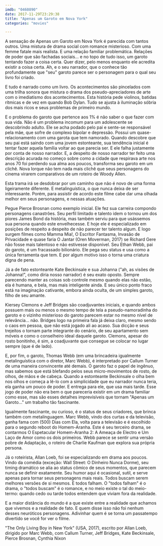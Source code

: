 ```yaml
---
imdb: "0460890"
date: 2017-11-29T23:29:38
title: "Apenas um Garoto em Nova York"
categories: "movies"

---
```

A sensação de Apenas um Garoto em Nova York é parecida com tantos outros. Uma mistura de drama social com romance misterioso. Com uma femme fatale mais realista. E uma relação familiar problemática. Relações de poder que são fachadas sociais... e no topo de tudo isso, um garoto tentando fazer a coisa certa. Quer dizer, pelo menos enquanto ele acredita existir a coisa certa. Ah, e o seu narrador, que o conhece tão profundamente que "seu" garoto parece ser o personagem para o qual seu livro foi criado.

E tudo é narrado como um livro. Os acontecimentos são pincelados com uma trilha sonora que mistura o drama dos pseudo-apreciadores de arte com o imediatismo dos acontecimentos. Esta história pede violinos, batidas rítmicas e de vez em quando Bob Dylan. Tudo se ajusta à iluminação sóbria dos mais ricos e seus problemas de primeiro mundo.

E o problema do garoto que pertence aos 1% é não saber o que fazer com sua vida. Não é um problema incomum para um adolescente se descobrindo adulto. Ele se acha podado pelo pai e sente-se responsável pela mãe, que sofre de complexo bipolar e depressão. Possui um quase-relacionamento com uma garota que tem namorado. Quando descobre que seu pai está saindo com uma jovem estonteante, sua tendência inicial é tentar fazer aquela família voltar ao que parecia ser. E ele falha justamente por conta de nosso narrador. E, a despeito de nosso narrador ter feito uma descrição acurada no começo sobre como a cidade que respirava arte nos anos 70 foi perdendo sua alma aos poucos, transforma seu garoto em um clichê. Nova Iorque não tem nada mais clichê que seus personagens do cinema virarem comparativos de um roteiro de Woody Allen.

Esta trama irá se desdobrar por um caminho que não é novo de uma forma ligeiramente diferente. E metalinguística, o que nunca deixa de ser interessante. Porém, para assistir de acordo este filme cabe dar uma olhada melhor em seus personagens, e nessas atuações.

Pegue Pierce Brosnan como exemplo inicial. Ele fez sua carreira compondo personagens canastrões. Seu perfil limitado e talento idem o tornou um dos piores James Bond da história, mas também serviu para que usássemos sua persona quando este envelhecesse. E hoje ele é especializado em posições de respeito a despeito de não parecer ter talento algum. E logo surgem filmes como Mamma Mia!, O Escritor Fantasma, Invasão de Privacidade e quase faria O Jantar (Oren Moverman, 2017) se Richard Gere não fosse mais talentoso e não estivesse disponível. Seu Ethan Webb, pai do garoto, é um fracassado bilionário. Ele pega seu status e usa como a única ferramenta que tem. E por algum motivo isso o torna uma criatura digna de pena.

Já a de fato estonteante Kate Beckinsale e sua Johanna ("ah, as visões de Johanna!", como diria nosso narrador) é seu exato oposto. Sempre parecendo manter as coisas sob controle mesmo quando elas não estão, ela é humana, e bela, mas mais inteligente ainda. E seu único ponto fraco está na imaginação cativante, embora ainda oculta, de um simples garoto, filho de seu amante.

Kiersey Clemons e Jeff Bridges são coadjuvantes iniciais, e quando ambos possuem mais ou menos o mesmo tempo de tela a pseudo-namoradinha do garoto e o vizinho misterioso do garoto parecem estar no mesmo nível de relevância... não. Bridges logo na primeira fala já deixa claro, mesmo sendo o caos em pessoa, que não está jogado ali ao acaso. Sua dicção e seus trejeitos o tornam parte integrante do cenário, de seu apartamento sem móveis e como o conselheiro ideal daquele garoto. Clemons, apesar do rosto bonitinho, é sim, a coadjuvante que consegue se colocar no lugar sempre (que é de lado).

E, por fim, o garoto, Thomas Webb (em uma brincadeira igualmente metalinguística com o diretor, Marc Webb), é interpretado por Callum Turner de uma maneira convincente até demais. O garoto faz o papel de ingênuo, mas sabemos que está blefando pelos seus micro-movimentos de rosto, de olhos, de mãos e de cabeça. Quando a estonteante Beckinsale o olha bem nos olhos e começa a lê-lo com a simplicidade que eu narrador nunca teria, ela ganha um pouco de poder. E entrega para ele, que usa mais tarde. Esse jogo de poder não era bem o que pareceria existir em um drama familiar como esse, mas são esses detalhes imprevisíveis que tornam "Apenas um Garoto..." um trabalho tão fascinante.

Igualmente fascinante, ou curioso, é o status de seus criadores, que brinca também com metalinguagem. Marc Webb, vindo dos curtas e da televisão, ganha fama com (500) Dias com Ela, volta para a televisão e é escolhido para o segundo reboot do Homem-Aranha. Este é seu terceiro drama, se contarmos O Espetacular Homem-Aranha 2: A Ameaça de Electro e Um Laço de Amor como os dois primeiros. Webb parece se sentir uma versão pobre de Adaptação, o roteiro de Charlie Kaufman que explora sua própria persona.

Já o roteirista, Allan Loeb, foi se especializando em drama aos poucos. Vindo da comédia (exceção: Wall Street: O Dinheiro Nunca Dorme), seu timing dramático se alia ao status cômico de seus momentos, que parecem nunca se definir exatamente. Seu humor aqui é ocasional, sutil, e serve apenas para tornar seus personagens mais reais. Todos buscam serem melhores versões de si mesmos. E todos falham. O "todos falham" é o drama, o "todos buscam" é o romance, e no meio existe o tal do meio-termo: quando cedo ou tarde todos entendem que viviam fora da realidade.

E a maior distância do mundo é a que existe entre a realidade que achamos que vivemos e a realidade de fato. E quem disse isso não foi nenhum desses neuróticos personagens. Adivinhar quem é se torna um passatempo divertido se você for ver o filme.

"The Only Living Boy in New York" (USA, 2017), escrito por Allan Loeb, dirigido por Marc Webb, com Callum Turner, Jeff Bridges, Kate Beckinsale, Pierce Brosnan, Cynthia Nixon


